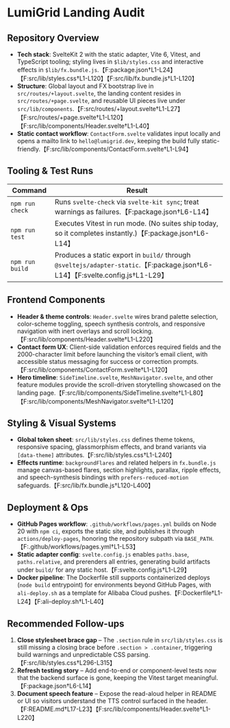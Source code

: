 # LumiGrid Landing Audit

## Repository Overview
- **Tech stack**: SvelteKit 2 with the static adapter, Vite 6, Vitest, and TypeScript tooling; styling lives in `$lib/styles.css` and interactive effects in `$lib/fx.bundle.js`.【F:package.json†L1-L24】【F:src/lib/styles.css†L1-L120】【F:src/lib/fx.bundle.js†L1-L120】
- **Structure**: Global layout and FX bootstrap live in `src/routes/+layout.svelte`, the landing content resides in `src/routes/+page.svelte`, and reusable UI pieces live under `src/lib/components`.【F:src/routes/+layout.svelte†L1-L27】【F:src/routes/+page.svelte†L1-L120】【F:src/lib/components/Header.svelte†L1-L40】
- **Static contact workflow**: `ContactForm.svelte` validates input locally and opens a mailto link to `hello@lumigrid.dev`, keeping the build fully static-friendly.【F:src/lib/components/ContactForm.svelte†L1-L94】

## Tooling & Test Runs
| Command | Result |
| --- | --- |
| `npm run check` | Runs `svelte-check` via `svelte-kit sync`; treat warnings as failures.【F:package.json†L6-L14】 |
| `npm run test` | Executes Vitest in run mode. (No suites ship today, so it completes instantly.)【F:package.json†L6-L14】 |
| `npm run build` | Produces a static export in `build/` through `@sveltejs/adapter-static`.【F:package.json†L6-L14】【F:svelte.config.js†L1-L29】 |

## Frontend Components
- **Header & theme controls**: `Header.svelte` wires brand palette selection, color-scheme toggling, speech synthesis controls, and responsive navigation with inert overlays and scroll locking.【F:src/lib/components/Header.svelte†L1-L220】
- **Contact form UX**: Client-side validation enforces required fields and the 2000-character limit before launching the visitor’s email client, with accessible status messaging for success or correction prompts.【F:src/lib/components/ContactForm.svelte†L1-L120】
- **Hero timeline**: `SideTimeline.svelte`, `MeshNavigator.svelte`, and other feature modules provide the scroll-driven storytelling showcased on the landing page.【F:src/lib/components/SideTimeline.svelte†L1-L80】【F:src/lib/components/MeshNavigator.svelte†L1-L120】

## Styling & Visual Systems
- **Global token sheet**: `src/lib/styles.css` defines theme tokens, responsive spacing, glassmorphism effects, and brand variants via `[data-theme]` attributes.【F:src/lib/styles.css†L1-L240】
- **Effects runtime**: `backgroundFlares` and related helpers in `fx.bundle.js` manage canvas-based flares, section highlights, parallax, ripple effects, and speech-synthesis bindings with `prefers-reduced-motion` safeguards.【F:src/lib/fx.bundle.js†L120-L400】

## Deployment & Ops
- **GitHub Pages workflow**: `.github/workflows/pages.yml` builds on Node 20 with `npm ci`, exports the static site, and publishes it through `actions/deploy-pages`, honoring the repository subpath via `BASE_PATH`.【F:.github/workflows/pages.yml†L1-L53】
- **Static adapter config**: `svelte.config.js` enables `paths.base`, `paths.relative`, and prerenders all entries, generating build artifacts under `build/` for any static host.【F:svelte.config.js†L1-L29】
- **Docker pipeline**: The Dockerfile still supports containerized deploys (`node build` entrypoint) for environments beyond GitHub Pages, with `ali-deploy.sh` as a template for Alibaba Cloud pushes.【F:Dockerfile†L1-L24】【F:ali-deploy.sh†L1-L40】

## Recommended Follow-ups
1. **Close stylesheet brace gap** – The `.section` rule in `src/lib/styles.css` is still missing a closing brace before `.section > .container`, triggering build warnings and unpredictable CSS parsing.【F:src/lib/styles.css†L296-L315】
2. **Refresh testing story** – Add end-to-end or component-level tests now that the backend surface is gone, keeping the Vitest target meaningful.【F:package.json†L6-L14】
3. **Document speech feature** – Expose the read-aloud helper in README or UI so visitors understand the TTS control surfaced in the header.【F:README.md†L17-L23】【F:src/lib/components/Header.svelte†L1-L220】
